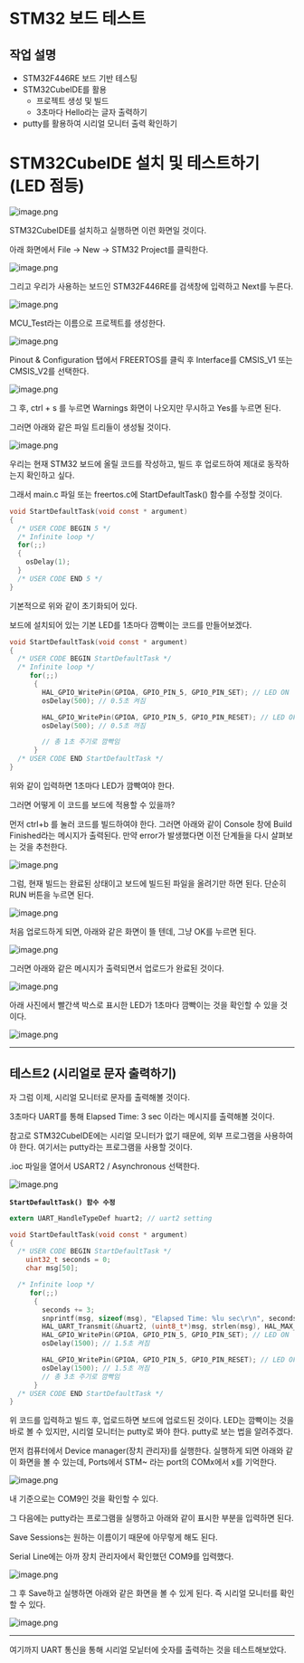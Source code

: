 # STM32 보드 테스트

## 작업 설명

- STM32F446RE 보드 기반 테스팅
- STM32CubeIDE를 활용
    - 프로젝트 생성 및 빌드
    - 3초마다 Hello라는 글자 출력하기
- putty를 활용하여 시리얼 모니터 출력 확인하기

# STM32CubeIDE 설치 및 테스트하기(LED 점등)

![image.png](image.png)

STM32CubeIDE를 설치하고 실행하면 이런 화면일 것이다. 

아래 화면에서 File → New → STM32 Project를 클릭한다.

![image.png](image%201.png)

그리고 우리가 사용하는 보드인 STM32F446RE를 검색창에 입력하고 Next를 누른다.

![image.png](image%202.png)

MCU_Test라는 이름으로 프로젝트를 생성한다.

![image.png](image%203.png)

Pinout & Configuration 탭에서 FREERTOS를 클릭 후 Interface를 CMSIS_V1 또는 CMSIS_V2를 선택한다.

![image.png](image%204.png)

그 후, ctrl + s 를 누르면 Warnings 화면이 나오지만 무시하고 Yes를 누르면 된다.

그러면 아래와 같은 파일 트리들이 생성될 것이다.

![image.png](image%205.png)

우리는 현재 STM32 보드에 올릴 코드를 작성하고, 빌드 후 업로드하여 제대로 동작하는지 확인하고 싶다. 

그래서 main.c 파일 또는 freertos.c에  StartDefaultTask() 함수를 수정할 것이다. 

```c
void StartDefaultTask(void const * argument)
{
  /* USER CODE BEGIN 5 */
  /* Infinite loop */
  for(;;)
  {
    osDelay(1);
  }
  /* USER CODE END 5 */
}
```

기본적으로 위와 같이 초기화되어 있다. 

보드에 설치되어 있는 기본 LED를 1초마다 깜빡이는 코드를 만들어보겠다.

```c
void StartDefaultTask(void const * argument)
{
  /* USER CODE BEGIN StartDefaultTask */
  /* Infinite loop */
	 for(;;)
	  {
	    HAL_GPIO_WritePin(GPIOA, GPIO_PIN_5, GPIO_PIN_SET); // LED ON
	    osDelay(500); // 0.5초 켜짐

	    HAL_GPIO_WritePin(GPIOA, GPIO_PIN_5, GPIO_PIN_RESET); // LED OFF
	    osDelay(500); // 0.5초 꺼짐

	    // 총 1초 주기로 깜빡임
	  }
  /* USER CODE END StartDefaultTask */
}
```

위와 같이 입력하면 1초마다 LED가 깜빡여야 한다. 

그러면 어떻게 이 코드를 보드에 적용할 수 있을까? 

먼저 ctrl+b 를 눌러 코드를 빌드하여야 한다. 그러면 아래와 같이 Console 창에 Build Finished라는 메시지가 출력된다. 만약 error가 발생했다면 이전 단계들을 다시 살펴보는 것을 추천한다. 

![image.png](image%206.png)

그럼, 현재 빌드는 완료된 상태이고 보드에 빌드된 파일을 올려기만 하면 된다. 단순히 RUN 버튼을 누르면 된다.

![image.png](image%207.png)

처음 업로드하게 되면, 아래와 같은 화면이 뜰 텐데, 그냥 OK를 누르면 된다.

![image.png](image%208.png)

그러면 아래와 같은 메시지가 출력되면서 업로드가 완료된 것이다.

![image.png](image%209.png)

아래 사진에서 빨간색 박스로 표시한 LED가 1초마다 깜빡이는 것을 확인할 수 있을 것이다.

![image.png](image%2010.png)

---

## 테스트2 (시리얼로 문자 출력하기)

자 그럼 이제, 시리얼 모니터로 문자를 출력해볼 것이다. 

3초마다 UART를 통해 Elapsed Time: 3 sec 이라는 메시지를 출력해볼 것이다.

참고로 STM32CubeIDE에는 시리얼 모니터가 없기 때문에, 외부 프로그램을 사용하여야 한다. 여기서는 putty라는 프로그램을 사용할 것이다. 

.ioc 파일을 열어서 USART2 / Asynchronous 선택한다.

![image.png](image%2011.png)

**`StartDefaultTask() 함수 수정`**

```c
extern UART_HandleTypeDef huart2; // uart2 setting

void StartDefaultTask(void const * argument)
{
  /* USER CODE BEGIN StartDefaultTask */
	uint32_t seconds = 0;
	char msg[50];

  /* Infinite loop */
	 for(;;)
	  {
		seconds += 3;
		snprintf(msg, sizeof(msg), "Elapsed Time: %lu sec\r\n", seconds);
		HAL_UART_Transmit(&huart2, (uint8_t*)msg, strlen(msg), HAL_MAX_DELAY); // uart print
	    HAL_GPIO_WritePin(GPIOA, GPIO_PIN_5, GPIO_PIN_SET); // LED ON
	    osDelay(1500); // 1.5초 켜짐

	    HAL_GPIO_WritePin(GPIOA, GPIO_PIN_5, GPIO_PIN_RESET); // LED OFF
	    osDelay(1500); // 1.5초 꺼짐
	    // 총 3초 주기로 깜빡임
	  }
  /* USER CODE END StartDefaultTask */
}
```

위 코드를 입력하고 빌드 후, 업로드하면 보드에 업로드된 것이다. LED는 깜빡이는 것을 바로 볼 수 있지만, 시리얼 모니터는 putty로 봐야 한다. putty로 보는 법을 알려주겠다.

먼저 컴퓨터에서 Device manager(장치 관리자)를 실행한다. 실행하게 되면 아래와 같이 화면을 볼 수 있는데, Ports에서 STM~ 라는 port의 COMx에서 x를 기억한다.

![image.png](image%2012.png)

내 기준으로는 COM9인 것을 확인할 수 있다. 

그 다음에는 putty라는 프로그램을 실행하고 아래와 같이 표시한 부분을 입력하면 된다.

Save Sessions는 원하는 이름이기 때문에 아무렇게 해도 된다. 

Serial Line에는 아까 장치 관리자에서 확인했던 COM9를 입력했다. 

![image.png](image%2013.png)

그 후 Save하고 실행하면 아래와 같은 화면을 볼 수 있게 된다. 즉 시리얼 모니터를 확인할 수 있다.

![image.png](image%2014.png)

---

여기까지 UART 통신을 통해 시리얼 모닡터에 숫자를 출력하는 것을 테스트해보았다.
